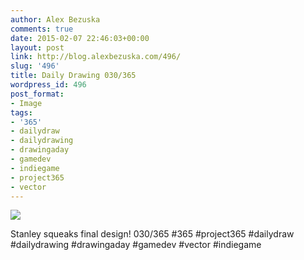 ```yaml
---
author: Alex Bezuska
comments: true
date: 2015-02-07 22:46:03+00:00
layout: post
link: http://blog.alexbezuska.com/496/
slug: '496'
title: Daily Drawing 030/365
wordpress_id: 496
post_format:
- Image
tags:
- '365'
- dailydraw
- dailydrawing
- drawingaday
- gamedev
- indiegame
- project365
- vector
---
```


![](/images/2015/02/tumblr_njfb8rDt9b1u11b0ro1_1280.jpg)

Stanley squeaks final design! 030/365 #365 #project365 #dailydraw #dailydrawing #drawingaday #gamedev #vector #indiegame
